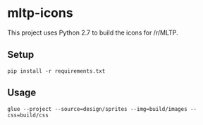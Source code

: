# mltp-icons

This project uses Python 2.7 to build the icons for /r/MLTP.

## Setup

`pip install -r requirements.txt`

## Usage

`glue --project --source=design/sprites --img=build/images --css=build/css`
